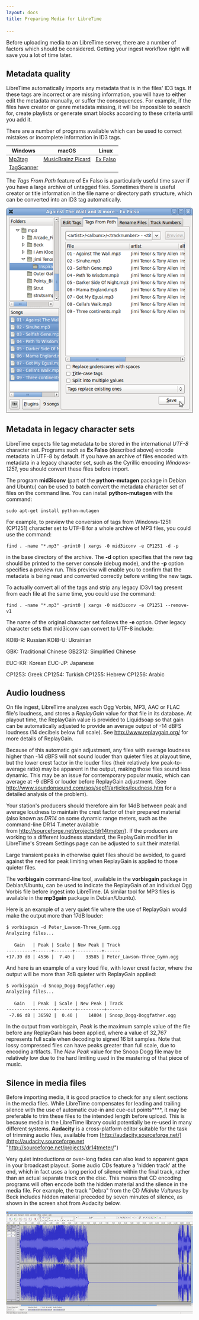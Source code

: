 ```yaml
---
layout: docs
title: Preparing Media for LibreTime

---
```


Before uploading media to an LibreTime server, there are a number of factors which should be considered. Getting your ingest workflow right will save you a lot of time later.

## Metadata quality

LibreTime automatically imports any metadata that is in the files' ID3 tags. If these tags are incorrect or are missing information, you will have to either edit the metadata manually, or suffer the consequences. For example, if the files have creator or genre metadata missing, it will be impossible to search for, create playlists or generate smart blocks according to these criteria until you add it.

There are a number of programs available which can be used to correct mistakes or incomplete information in ID3 tags. 

| Windows | macOS | Linux |
|---------|-------|-------|
| [Mp3tag](https://www.mp3tag.de/en/index.html) | [MusicBrainz Picard](https://picard.musicbrainz.org/) | [Ex Falso](http://code.google.com/p/quodlibet/) |
| [TagScanner](https://www.xdlab.ru/en/) | | |

The *Tags From Path* feature of Ex Falso is a particularly useful time saver if you have a large archive of untagged files. Sometimes there is useful creator or title information in the file name or directory path structure, which can be converted into an ID3 tag automatically.

![](img/Screenshot175-Ex_Falso.png)

## Metadata in legacy character sets

LibreTime expects file tag metadata to be stored in the international *UTF-8* character set. Programs such as **Ex Falso** (described above) encode metadata in UTF-8 by default. If you have an archive of files encoded with metadata in a legacy character set, such as the Cyrillic encoding *Windows-1251*, you should convert these files before import.

The program **mid3iconv** (part of the **python-mutagen** package in Debian and Ubuntu) can be used to batch convert the metadata character set of files on the command line. You can install **python-mutagen** with the command:

    sudo apt-get install python-mutagen

<span id="Convert_MP3_Tags_using_mid3iconv" class="mw-headline"> For example, to preview the conversion of tags from Windows-1251 </span><span id="Convert_MP3_Tags_using_mid3iconv" class="mw-headline">(CP1251)</span><span id="Convert_MP3_Tags_using_mid3iconv" class="mw-headline"> character set to UTF-8 for a whole archive of MP3 files, you could use the command: </span>

    find . -name "*.mp3" -print0 | xargs -0 mid3iconv -e CP1251 -d -p

in the base directory of the archive. The **-d** option specifies that the new tag should be printed to the server console (debug mode), and the **-p** option specifies a preview run. This preview will enable you to confirm that the metadata is being read and converted correctly before writing the new tags.

To actually convert all of the tags and strip any legacy ID3v1 tag present from each file at the same time, you could use the command:

    find . -name "*.mp3" -print0 | xargs -0 mid3iconv -e CP1251 --remove-v1

The name of the original character set follows the **-e** option. Other legacy character sets that mid3iconv can convert to UTF-8 include:

KOI8-R: Russian
KOI8-U: Ukrainian

GBK: Traditional Chinese
GB2312: Simplified Chinese

EUC-KR: Korean
EUC-JP: Japanese

CP1253: Greek
CP1254: Turkish
CP1255: Hebrew
CP1256: Arabic

## Audio loudness

On file ingest, LibreTime analyzes each Ogg Vorbis, MP3, AAC or FLAC file's loudness, and stores a *ReplayGain* value for that file in its database. At playout time, the ReplayGain value is provided to Liquidsoap so that gain can be automatically adjusted to provide an average output of -14 dBFS loudness (14 decibels below full scale). See <http://www.replaygain.org/> for more details of ReplayGain.

Because of this automatic gain adjustment, any files with average loudness higher than -14 dBFS will not sound louder than quieter files at playout time, but the lower crest factor in the louder files (their relatively low peak-to-average ratio) may be apparent in the output, making those files sound less dynamic. This may be an issue for contemporary popular music, which can average at -9 dBFS or louder before ReplayGain adjustment. (See <http://www.soundonsound.com/sos/sep11/articles/loudness.htm> for a detailed analysis of the problem).

Your station's producers should therefore aim for 14dB between peak and average loudness to maintain the crest factor of their prepared material (also known as *DR14* on some dynamic range meters, such as the command-line DR14 T.meter available from <http://sourceforge.net/projects/dr14tmeter/>). If the producers are working to a different loudness standard, the ReplayGain modifier in LibreTime's Stream Settings page can be adjusted to suit their material.

Large transient peaks in otherwise quiet files should be avoided, to guard against the need for peak limiting when ReplayGain is applied to those quieter files.

The **vorbisgain** command-line tool, available in the **vorbisgain** package in Debian/Ubuntu, can be used to indicate the ReplayGain of an individual Ogg Vorbis file before ingest into LibreTime. (A similar tool for MP3 files is available in the **mp3gain** package in Debian/Ubuntu).

Here is an example of a very quiet file where the use of ReplayGain would make the output more than 17dB louder:

    $ vorbisgain -d Peter_Lawson-Three_Gymn.ogg
    Analyzing files...

       Gain   | Peak | Scale | New Peak | Track
    ----------+------+-------+----------+------
    +17.39 dB | 4536 |  7.40 |    33585 | Peter_Lawson-Three_Gymn.ogg

And here is an example of a very loud file, with lower crest factor, where the output will be more than 7dB quieter with ReplayGain applied:

    $ vorbisgain -d Snoop_Dogg-Doggfather.ogg
    Analyzing files...

       Gain   | Peak  | Scale | New Peak | Track
    ----------+-------+-------+----------+------
     -7.86 dB | 36592 |  0.40 |    14804 | Snoop_Dogg-Doggfather.ogg

In the output from vorbisgain, *Peak* is the maximum sample value of the file before any ReplayGain has been applied, where a value of 32,767 represents full scale when decoding to signed 16 bit samples. Note that lossy compressed files can have peaks greater than full scale, due to encoding artifacts. The *New Peak* value for the Snoop Dogg file may be relatively low due to the hard limiting used in the mastering of that piece of music.

## Silence in media files

Before importing media, it is good practice to check for any silent sections in the media files. While LibreTime compensates for leading and trailing silence with the use of automatic cue-in and cue-out points****, it may be preferable to trim these files to the intended length before upload. This is because media in the LibreTime library could potentially be re-used in many different systems. **Audacity** is a cross-platform editor suitable for the task of trimming audio files, available from [http://audacity.sourceforge.net/](http://audacity.sourceforge.net "http://sourceforge.net/projects/dr14tmeter/")

Very quiet introductions or over-long fades can also lead to apparent gaps in your broadcast playout. Some audio CDs feature a 'hidden track' at the end, which in fact uses a long period of silence within the final track, rather than an actual separate track on the disc. This means that CD encoding programs will often encode both the hidden material and the silence in the media file. For example, the track "Debra" from the CD *Midnite Vultures* by Beck includes hidden material preceded by seven minutes of silence, as shown in the screen shot from Audacity below.

![](img/Screenshot126-Debra_silence.png)
